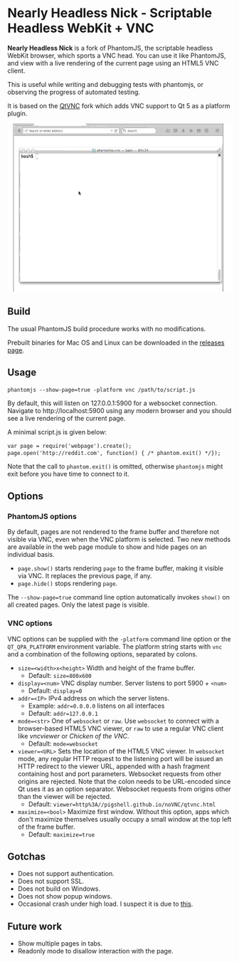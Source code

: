 # Nearly Headless Nick - Scriptable Headless WebKit + VNC

**Nearly Headless Nick** is a fork of PhantomJS, the scriptable headless WebKit
browser, which sports a VNC head. You can use it like PhantomJS, and view
with a live rendering of the current page using an HTML5 VNC client.

This is useful while writing and debugging tests with phantomjs, or observing
the progress of automated testing.

It is based on the [QtVNC](https://github.com/pigshell/qtbase) fork which
adds VNC support to Qt 5 as a platform plugin.

![Nearly Headless Nick demo](nhnick-1.gif)

## Build

The usual PhantomJS build procedure works with no modifications.

Prebuilt binaries for Mac OS and Linux can be downloaded in the
[releases page](https://github.com/pigshell/nhnick/releases).

## Usage

    phantomjs --show-page=true -platform vnc /path/to/script.js

By default, this will listen on 127.0.0.1:5900 for a websocket connection.
Navigate to http://localhost:5900 using any modern browser and you should see
a live rendering of the current page.

A minimal script.js is given below:

    var page = require('webpage').create();
    page.open('http://reddit.com', function() { /* phantom.exit() */});

Note that the call to `phantom.exit()` is omitted, otherwise `phantomjs`
might exit before you have time to connect to it.

## Options

### PhantomJS options

By default, pages are not rendered to the frame buffer and therefore not visible
via VNC, even when the VNC platform is selected. Two new methods are available
in the web page module to show and hide pages on an individual basis.

  * `page.show()` starts rendering `page` to the frame buffer, making it
    visible via VNC. It replaces the previous page, if any.
  * `page.hide()` stops rendering `page`.

The `--show-page=true` command line option automatically invokes `show()` on
all created pages. Only the latest page is visible.

### VNC options

VNC options can be supplied with the `-platform` command line option 
or the `QT_QPA_PLATFORM` environment variable. The platform string starts with
`vnc` and a combination of the following options, separated by colons.

  * `size=<width>x<height>` Width and height of the frame buffer.
    * Default: `size=800x600`
  * `display=<num>` VNC display number. Server listens to port 5900 + `<num>`
    * Default: `display=0`
  * `addr=<IP>` IPv4 address on which the server listens.
    * Example: `addr=0.0.0.0` listens on all interfaces
    * Default: `addr=127.0.0.1`
  * `mode=<str>` One of `websocket` or `raw`. Use `websocket` to connect with
    a browser-based HTML5 VNC viewer, or `raw` to use a regular VNC client like
    _vncviewer_ or _Chicken of the VNC_.
    * Default: `mode=websocket`
  * `viewer=<URL>` Sets the location of the HTML5 VNC viewer. In `websocket`
    mode, any regular HTTP request to the listening port will be issued an HTTP
    redirect to the viewer URL, appended with a hash fragment containing
    host and port parameters. Websocket requests from other origins are
    rejected. Note that the colon needs to be URL-encoded since Qt uses it as
    an option separator. Websocket requests from origins other than the viewer
    will be rejected.
    * Default: `viewer=http%3A//pigshell.github.io/noVNC/qtvnc.html`
  * `maximize=<bool>` Maximize first window. Without this option, apps which
    don't maximize themselves usually occupy a small window at the top left
    of the frame buffer.
    * Default: `maximize=true`

## Gotchas

  * Does not support authentication.
  * Does not support SSL.
  * Does not build on Windows.
  * Does not show popup windows.
  * Occasional crash under high load. I suspect it is due to [this](https://codereview.qt-project.org/#/c/110150/7).

## Future work

  * Show multiple pages in tabs.
  * Readonly mode to disallow interaction with the page.
